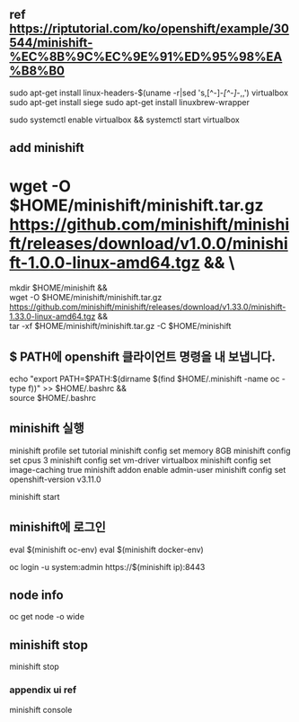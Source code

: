
## ref  https://riptutorial.com/ko/openshift/example/30544/minishift-%EC%8B%9C%EC%9E%91%ED%95%98%EA%B8%B0


sudo apt-get install linux-headers-$(uname -r|sed 's,[^-]*-[^-]*-,,') virtualbox
sudo apt-get install siege
sudo apt-get install linuxbrew-wrapper


sudo systemctl enable virtualbox && systemctl start virtualbox

## add minishift
# wget -O $HOME/minishift/minishift.tar.gz https://github.com/minishift/minishift/releases/download/v1.0.0/minishift-1.0.0-linux-amd64.tgz && \
mkdir $HOME/minishift && \
wget -O $HOME/minishift/minishift.tar.gz https://github.com/minishift/minishift/releases/download/v1.33.0/minishift-1.33.0-linux-amd64.tgz && \
tar -xf $HOME/minishift/minishift.tar.gz -C $HOME/minishift

## $ PATH에 openshift 클라이언트 명령을 내 보냅니다.
echo "export PATH=\$PATH:$(dirname $(find $HOME/.minishift -name oc -type f))" >> $HOME/.bashrc && \
  source $HOME/.bashrc

## minishift 실행
minishift profile set tutorial
minishift config set memory 8GB
minishift config set cpus 3
minishift config set vm-driver virtualbox
minishift config set image-caching true
minishift addon enable admin-user
minishift config set openshift-version v3.11.0

minishift start


## minishift에 로그인
eval $(minishift oc-env)
eval $(minishift docker-env)

oc login -u system:admin https://$(minishift ip):8443

## node info 
oc get node -o wide

## minishift stop 
minishift stop

### appendix ui ref 
minishift console

